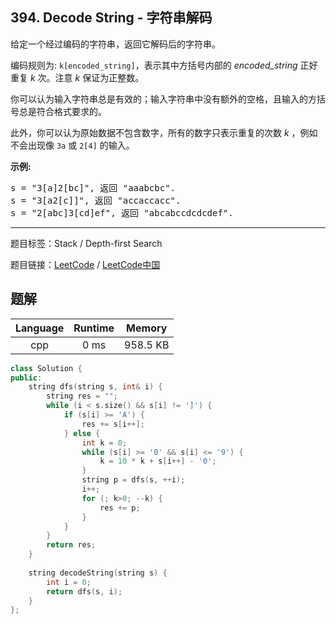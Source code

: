 ## 394. Decode String - 字符串解码

<!--If you want to use the English description, use `question.content` instead-->

<p>给定一个经过编码的字符串，返回它解码后的字符串。</p>

<p>编码规则为: <code>k[encoded_string]</code>，表示其中方括号内部的 <em>encoded_string</em> 正好重复 <em>k</em> 次。注意 <em>k</em> 保证为正整数。</p>

<p>你可以认为输入字符串总是有效的；输入字符串中没有额外的空格，且输入的方括号总是符合格式要求的。</p>

<p>此外，你可以认为原始数据不包含数字，所有的数字只表示重复的次数 <em>k</em> ，例如不会出现像&nbsp;<code>3a</code>&nbsp;或&nbsp;<code>2[4]</code>&nbsp;的输入。</p>

<p><strong>示例:</strong></p>

<pre>
s = &quot;3[a]2[bc]&quot;, 返回 &quot;aaabcbc&quot;.
s = &quot;3[a2[c]]&quot;, 返回 &quot;accaccacc&quot;.
s = &quot;2[abc]3[cd]ef&quot;, 返回 &quot;abcabccdcdcdef&quot;.
</pre>



-----

题目标签：Stack / Depth-first Search

题目链接：[LeetCode](https://leetcode.com/problems/decode-string/description/)  /  [LeetCode中国](https://leetcode-cn.com/problems/decode-string/description/)

## 题解



| Language | Runtime | Memory |
|:---:|:---:|:---:|
| cpp  | 0  ms | 958.5 KB |

```cpp
class Solution {
public:
    string dfs(string s, int& i) {
        string res = "";
        while (i < s.size() && s[i] != ']') {
            if (s[i] >= 'A') {
                res += s[i++];
            } else {
                int k = 0;
                while (s[i] >= '0' && s[i] <= '9') {
                    k = 10 * k + s[i++] - '0';
                }
                string p = dfs(s, ++i);
                i++;
                for (; k>0; --k) {
                    res += p;
                }
            }
        }
        return res;
    }
    
    string decodeString(string s) {
        int i = 0;
        return dfs(s, i);
    }
};
```
